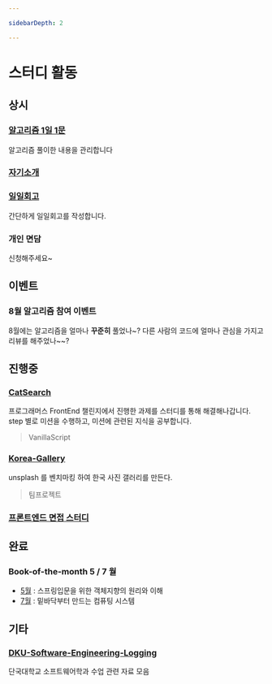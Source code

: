 ```yaml
---

sidebarDepth: 2

---
```


# 스터디 활동

## 상시
### [알고리즘 1일 1문](https://github.com/DKU-STUDY/Algorithm)
알고리즘 풀이한 내용을 관리합니다

### [자기소개](https://github.com/DKU-STUDY/Profile)

### [일일회고](https://github.com/DKU-STUDY/TodayReview/issues)
간단하게 일일회고를 작성합니다.

### 개인 면담
신청해주세요~

## 이벤트
### 8월 알고리즘 참여 이벤트
8월에는 알고리즘을 얼마나 **꾸준히** 풀었나~? 
다른 사람의 코드에 얼마나 관심을 가지고 리뷰를 해주었나~~?


## 진행중

### [CatSearch](https://github.com/DKU-STUDY/CatSearch)
프로그래머스 FrontEnd 챌린지에서 진행한 과제를 스터디를 통해 해결해나갑니다.
step 별로 미션을 수행하고, 미션에 관련된 지식을 공부합니다.  

> VanillaScript

### [Korea-Gallery](https://github.com/DKU-STUDY/Korea-Gallery)
unsplash 를 벤치마킹 하여 한국 사진 갤러리를 만든다.  

> 팀프로젝트     

### [프론트엔드 면접 스터디](https://eyabc.github.io/Doc/dev/dku-javascript-study/%EA%B2%B0%EA%B3%BC%EB%AC%BC.html)

## 완료

### Book-of-the-month 5 / 7 월
- [5월](https://github.com/DKU-STUDY/Book-of-the-month/milestone/1) : 스프링입문을 위한 객체지향의 원리와 이해
- [7월](https://github.com/DKU-STUDY/Book-of-the-month/milestone/2) : 밑바닥부터 만드는 컴퓨팅 시스템

## 기타

### [DKU-Software-Engineering-Logging](https://github.com/DKU-STUDY/DKU-Software-Engineering-Logging)
단국대학교 소프트웨어학과 수업 관련 자료 모음

